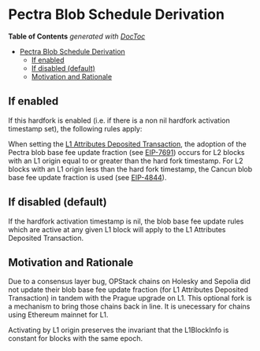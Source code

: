 # Pectra Blob Schedule Derivation

<!-- START doctoc generated TOC please keep comment here to allow auto update -->
<!-- DON'T EDIT THIS SECTION, INSTEAD RE-RUN doctoc TO UPDATE -->

**Table of Contents** _generated with [DocToc](https://github.com/thlorenz/doctoc)_

- [Pectra Blob Schedule Derivation](#pectra-blob-schedule-derivation)
  - [If enabled](#if-enabled)
  - [If disabled (default)](#if-disabled-default)
  - [Motivation and Rationale](#motivation-and%C2%A0rationale)

<!-- END doctoc generated TOC please keep comment here to allow auto update -->

## If enabled

If this hardfork is enabled (i.e. if there is a non nil hardfork activation timestamp set), the following rules apply:

When setting the [L1 Attributes Deposited Transaction](../../glossary.md#l1-attributes-deposited-transaction),
the adoption of the Pectra blob base fee update fraction
(see [EIP-7691](https://github.com/ethereum/EIPs/blob/master/EIPS/eip-7691.md))
occurs for L2 blocks with an L1 origin equal to or greater than the hard fork timestamp.
For L2 blocks with an L1 origin less than the hard fork timestamp, the Cancun blob base fee update fraction is used
(see [EIP-4844](https://github.com/ethereum/EIPs/blob/master/EIPS/eip-4844.md)).

## If disabled (default)

If the hardfork activation timestamp is nil, the blob base fee update rules which are active
at any given L1 block will apply to the L1 Attributes Deposited Transaction.

## Motivation and Rationale

Due to a consensus layer bug, OPStack chains on Holesky and Sepolia did not update their blob base fee update
fraction (for L1 Attributes Deposited Transaction) in tandem with the Prague upgrade on L1.
This optional fork is a mechanism to bring those chains back in line.
It is unecessary for chains using Ethereum mainnet for L1.

Activating by L1 origin preserves the invariant that the L1BlockInfo is constant for blocks with the same epoch.
